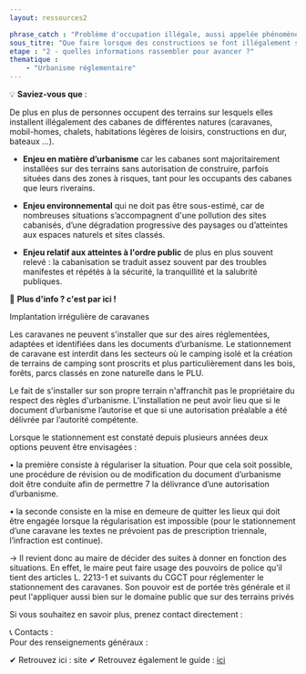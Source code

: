 ```yaml
---
layout: ressources2

phrase_catch : "Problème d'occupation illégale, aussi appelée phénomène de cabanisation"
sous_titre: "Que faire lorsque des constructions se font illégalement sur des terrains privés"
etape : "2 - quelles informations rassembler pour avancer ?"
thematique :
    - "Urbanisme réglementaire"
---
```

  
💡 **Saviez-vous que** :  

De plus en plus de personnes occupent des terrains sur lesquels elles installent illégalement des cabanes de différentes natures (caravanes, mobil-homes, chalets, habitations légères de loisirs, constructions en dur, bateaux …). 

- **Enjeu en matière d’urbanisme** car les cabanes sont majoritairement installées sur des terrains sans autorisation de construire, parfois situées dans des zones à risques, tant pour les occupants des cabanes que leurs riverains.


- **Enjeu environnemental** qui ne doit pas être sous-estimé, car de nombreuses situations s’accompagnent d'une pollution des sites cabanisés, d’une dégradation progressive des paysages ou d’atteintes aux espaces naturels et sites classés. 


- **Enjeu relatif aux atteintes à l'ordre public** de plus en plus souvent relevé : la cabanisation se traduit assez souvent par des troubles manifestes et répétés à la sécurité, la tranquillité et la salubrité publiques. 


🚀 **Plus d'info ? c'est par ici !**  
  
Implantation irrégulière de caravanes

Les caravanes ne peuvent s'installer que sur des aires réglementées, adaptées et identifiées dans les documents d’urbanisme. Le stationnement de caravane est interdit dans les secteurs où le camping isolé et la création de terrains de camping sont proscrits et plus particulièrement dans les bois, forêts, parcs classés en zone naturelle dans le PLU.
 
Le fait de s'installer sur son propre terrain n'affranchit pas le propriétaire du respect des règles d'urbanisme. L’installation ne peut avoir lieu que si le document d’urbanisme l’autorise et que si une autorisation préalable a été délivrée par l’autorité compétente.

Lorsque le stationnement est constaté depuis plusieurs années deux options peuvent être envisagées :

• la première consiste à régulariser la situation. Pour que cela soit possible, une procédure de révision ou de modification du document d’urbanisme doit être conduite afin de permettre 7 la délivrance d’une autorisation d’urbanisme. 

• la seconde consiste en la mise en demeure de quitter les lieux qui doit être engagée lorsque la régularisation est impossible (pour le stationnement d’une caravane les textes ne prévoient pas de prescription triennale, l’infraction est continue).

→ Il revient donc au maire de décider des suites à donner en fonction des situations. En effet, le maire peut faire usage des pouvoirs de police qu’il tient des articles L. 2213-1 et suivants du CGCT pour réglementer le stationnement des caravanes. Son pouvoir est de portée très générale et il peut l'appliquer aussi bien sur le domaine public que sur des terrains privés


Si vous souhaitez en savoir plus, prenez contact directement  : 
  
📞 Contacts :    
Pour des renseignements généraux : 


✔ Retrouvez ici  : site
✔ Retrouvez également le guide  : [ici]() 
